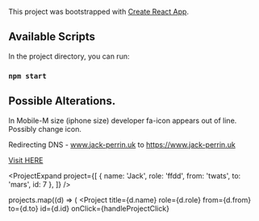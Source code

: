 This project was bootstrapped with [Create React App](https://github.com/facebook/create-react-app).

## Available Scripts

In the project directory, you can run:

### `npm start`

## Possible Alterations.

In Mobile-M size (iphone size) developer fa-icon appears out of line. Possibly change icon.

Redirecting DNS - www.jack-perrin.uk to https://www.jack-perrin.uk

[Visit HERE](https://www.jack-perrin.uk/)

<ProjectExpand
project={[
{ name: 'Jack', role: 'ffdd', from: 'twats', to: 'mars', id: 7 },
]}
/>


projects.map((d) => (
          <Project
            title={d.name}
            role={d.role}
            from={d.from}
            to={d.to}
            id={d.id}
            onClick={handleProjectClick}